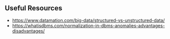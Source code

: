 ## Useful Resources 
+ https://www.datamation.com/big-data/structured-vs-unstructured-data/
+ https://whatisdbms.com/normalization-in-dbms-anomalies-advantages-disadvantages/
